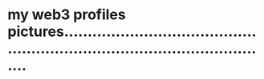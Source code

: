 # my web3 profiles pictures..................................................................................................
